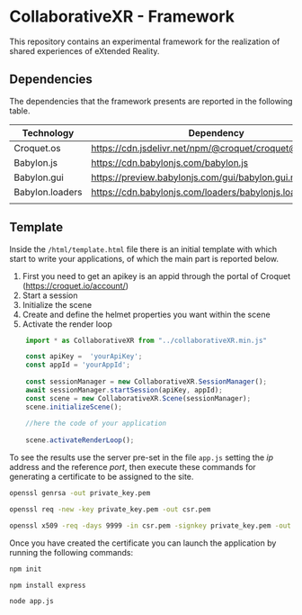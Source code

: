 # CollaborativeXR - Framework

This repository contains an experimental framework for the realization of shared experiences of eXtended Reality.

## Dependencies

The dependencies that the framework presents are reported in the following table.

| Technology      | Dependency |
|-----------------|-|
| Croquet.os      | https://cdn.jsdelivr.net/npm/@croquet/croquet@1.0.5 |
| Babylon.js      | https://cdn.babylonjs.com/babylon.js                |
| Babylon.gui     | https://preview.babylonjs.com/gui/babylon.gui.min.js      |
| Babylon.loaders | https://cdn.babylonjs.com/loaders/babylonjs.loaders.min.js|
|                 |                                                           |

## Template

Inside the `/html/template.html` file there is an initial template with which start to write your applications, of which the main part is reported below.

1. First you need to get an apikey is an appid through the portal of Croquet (https://croquet.io/account/)
2. Start a session
3. Initialize the scene
4. Create and define the helmet properties you want within the scene
5. Activate the render loop

```javascript
    import * as CollaborativeXR from "../collaborativeXR.min.js"

    const apiKey =  'yourApiKey';
    const appId = 'yourAppId';
    
    const sessionManager = new CollaborativeXR.SessionManager();
    await sessionManager.startSession(apiKey, appId);
    const scene = new CollaborativeXR.Scene(sessionManager);
    scene.initializeScene();
    
    //here the code of your application
    
    scene.activateRenderLoop();
```

To see the results use the server pre-set in the file `app.js` setting the *ip* address and the reference *port*, then 
execute these commands for generating a certificate to be assigned to the site.

```bash
openssl genrsa -out private_key.pem
```
```bash
openssl req -new -key private_key.pem -out csr.pem
```
```bash
openssl x509 -req -days 9999 -in csr.pem -signkey private_key.pem -out cert.pem
```

Once you have created the certificate you can launch the application by running the following commands:
```bash
npm init
```
```bash
npm install express
```
```bash
node app.js
```